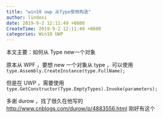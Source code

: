 ```yaml
---
title: "win10 uwp 从Type使用构造"
author: lindexi
date: 2019-9-2 12:11:49 +0800
CreateTime: 2019-9-2 12:11:49 +0800
categories: Win10 UWP
---
```


本文主要：如何从 Type new一个对象

<!--more-->





<div id="toc"></div>

原本从 WPF ，要想 new 一个对象从 type ，可以使用`type.Assembly.CreateInstance(type.FullName);`

但是在 UWP ，需要使用`type.GetConstructor(Type.EmptyTypes).Invoke(parameters);`

多谢 durow ，找了很久在他写的 http://www.cnblogs.com/durow/p/4883556.html 刚好有这个






